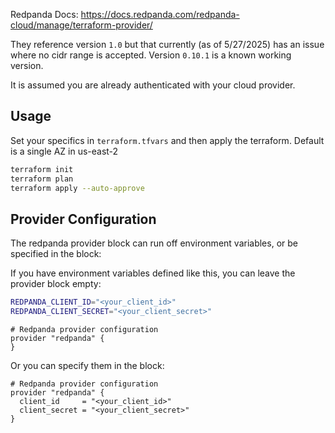 Redpanda Docs:  https://docs.redpanda.com/redpanda-cloud/manage/terraform-provider/

They reference version `1.0` but that currently (as of 5/27/2025) has an issue where no cidr range is accepted.   Version `0.10.1` is a known working version.


It is assumed you are already authenticated with your cloud provider.


## Usage

Set your specifics in `terraform.tfvars` and then apply the terraform.   Default is a single AZ in us-east-2


```bash
terraform init
terraform plan
terraform apply --auto-approve
```

## Provider Configuration

The redpanda provider block can run off environment variables, or be specified in the block:

If you have environment variables defined like this, you can leave the provider block empty:

```bash
REDPANDA_CLIENT_ID="<your_client_id>"
REDPANDA_CLIENT_SECRET="<your_client_secret>"
```

```hcl
# Redpanda provider configuration
provider "redpanda" {
}
```


Or you can specify them in the block:

```hcl
# Redpanda provider configuration
provider "redpanda" {
  client_id     = "<your_client_id>"
  client_secret = "<your_client_secret>"
}
```
